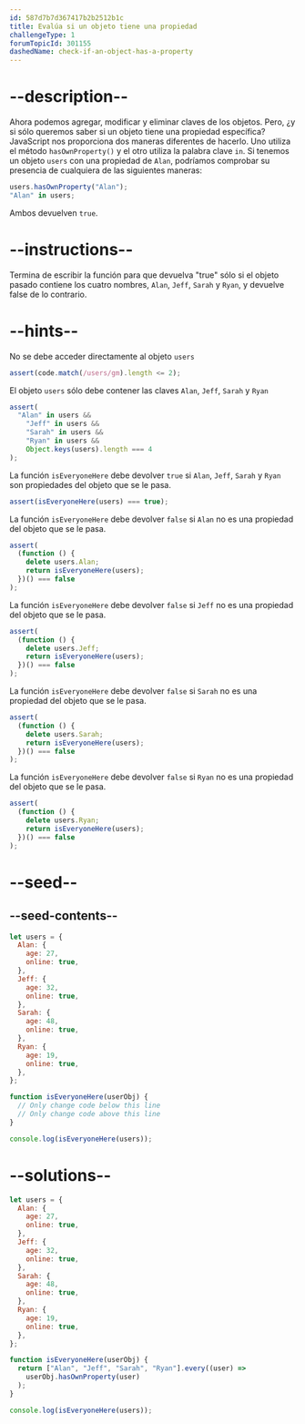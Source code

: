 ```yaml
---
id: 587d7b7d367417b2b2512b1c
title: Evalúa si un objeto tiene una propiedad
challengeType: 1
forumTopicId: 301155
dashedName: check-if-an-object-has-a-property
---
```


# --description--

Ahora podemos agregar, modificar y eliminar claves de los objetos. Pero, ¿y si sólo queremos saber si un objeto tiene una propiedad específica? JavaScript nos proporciona dos maneras diferentes de hacerlo. Uno utiliza el método `hasOwnProperty()` y el otro utiliza la palabra clave `in`. Si tenemos un objeto `users` con una propiedad de `Alan`, podríamos comprobar su presencia de cualquiera de las siguientes maneras:

```js
users.hasOwnProperty("Alan");
"Alan" in users;
```

Ambos devuelven `true`.

# --instructions--

Termina de escribir la función para que devuelva "true" sólo si el objeto pasado contiene los cuatro nombres, `Alan`, `Jeff`, `Sarah` y `Ryan`, y devuelve false de lo contrario.

# --hints--

No se debe acceder directamente al objeto `users`

```js
assert(code.match(/users/gm).length <= 2);
```

El objeto `users` sólo debe contener las claves `Alan`, `Jeff`, `Sarah` y `Ryan`

```js
assert(
  "Alan" in users &&
    "Jeff" in users &&
    "Sarah" in users &&
    "Ryan" in users &&
    Object.keys(users).length === 4
);
```

La función `isEveryoneHere` debe devolver `true` si `Alan`, `Jeff`, `Sarah` y `Ryan` son propiedades del objeto que se le pasa.

```js
assert(isEveryoneHere(users) === true);
```

La función `isEveryoneHere` debe devolver `false` si `Alan` no es una propiedad del objeto que se le pasa.

```js
assert(
  (function () {
    delete users.Alan;
    return isEveryoneHere(users);
  })() === false
);
```

La función `isEveryoneHere` debe devolver `false` si `Jeff` no es una propiedad del objeto que se le pasa.

```js
assert(
  (function () {
    delete users.Jeff;
    return isEveryoneHere(users);
  })() === false
);
```

La función `isEveryoneHere` debe devolver `false` si `Sarah` no es una propiedad del objeto que se le pasa.

```js
assert(
  (function () {
    delete users.Sarah;
    return isEveryoneHere(users);
  })() === false
);
```

La función `isEveryoneHere` debe devolver `false` si `Ryan` no es una propiedad del objeto que se le pasa.

```js
assert(
  (function () {
    delete users.Ryan;
    return isEveryoneHere(users);
  })() === false
);
```

# --seed--

## --seed-contents--

```js
let users = {
  Alan: {
    age: 27,
    online: true,
  },
  Jeff: {
    age: 32,
    online: true,
  },
  Sarah: {
    age: 48,
    online: true,
  },
  Ryan: {
    age: 19,
    online: true,
  },
};

function isEveryoneHere(userObj) {
  // Only change code below this line
  // Only change code above this line
}

console.log(isEveryoneHere(users));
```

# --solutions--

```js
let users = {
  Alan: {
    age: 27,
    online: true,
  },
  Jeff: {
    age: 32,
    online: true,
  },
  Sarah: {
    age: 48,
    online: true,
  },
  Ryan: {
    age: 19,
    online: true,
  },
};

function isEveryoneHere(userObj) {
  return ["Alan", "Jeff", "Sarah", "Ryan"].every((user) =>
    userObj.hasOwnProperty(user)
  );
}

console.log(isEveryoneHere(users));
```

